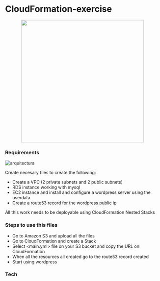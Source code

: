 # CloudFormation-exercise


<p align="center">
<img src="https://user-images.githubusercontent.com/20606917/99008085-1c9f4500-250b-11eb-8fa4-0fe876c92191.png" width="400">
</p>


### Requirements
![arquitectura](https://user-images.githubusercontent.com/20606917/99007910-c6320680-250a-11eb-832b-563de65b8b76.png)

Create necesary files to create the following:
  - Create a VPC (2 private subnets and 2 public subnets)
  - RDS instance working with mysql
  - EC2 instance and install and configure a wordpress server using the userdata
  - Create a route53 record for the wordpress public ip

All this work needs to be deployable using CloudFormation Nested Stacks

### Steps to use this files

  - Go to Amazon S3 and upload all the files
  - Go to CloudFormation and create a Stack
  - Select <main.yml> file on your S3 bucket  and copy the URL on CloudFormation
  - When all the resources all created go to the route53 record created
  - Start using wordpress


### Tech

